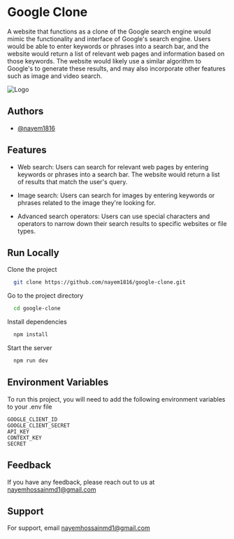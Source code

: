 # Google Clone

A website that functions as a clone of the Google search engine would mimic the functionality and interface of Google's search engine. Users would be able to enter keywords or phrases into a search bar, and the website would return a list of relevant web pages and information based on those keywords. The website would likely use a similar algorithm to Google's to generate these results, and may also incorporate other features such as image and video search.

![Logo](https://www.google.com/images/branding/googlelogo/1x/googlelogo_color_272x92dp.png)

## Authors

-   [@nayem1816](https://www.github.com/nayem1816)

## Features

-   Web search: Users can search for relevant web pages by entering keywords or phrases into a search bar. The website would return a list of results that match the user's query.

-   Image search: Users can search for images by entering keywords or phrases related to the image they're looking for.

-   Advanced search operators: Users can use special characters and operators to narrow down their search results to specific websites or file types.

## Run Locally

Clone the project

```bash
  git clone https://github.com/nayem1816/google-clone.git
```

Go to the project directory

```bash
  cd google-clone
```

Install dependencies

```bash
  npm install
```

Start the server

```bash
  npm run dev
```

## Environment Variables

To run this project, you will need to add the following environment variables to your .env file

`GOOGLE_CLIENT_ID`  
`GOOGLE_CLIENT_SECRET`  
`API_KEY`  
`CONTEXT_KEY`  
`SECRET`

## Feedback

If you have any feedback, please reach out to us at nayemhossainmd1@gmail.com

## Support

For support, email nayemhossainmd1@gmail.com
